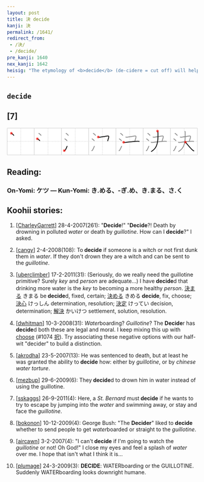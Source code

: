 ```yaml
---
layout: post
title: 決 decide
kanji: 決
permalink: /1641/
redirect_from:
 - /決/
 - /decide/
pre_kanji: 1640
nex_kanji: 1642
heisig: "The etymology of <b>decide</b> (de-cidere = cut off) will help here; the elements are: <i>water</i> . . . <i>guillotine</i>."
---
```


## `decide`

## [7]

<div class="stroke"><img src="../images/E6B1BA.png" /></div>

## Reading:

### On-Yomi: ケツ &mdash; Kun-Yomi: き.める、-ぎ.め、き.まる、さ.く

## Koohii stories:

1) [<a href="http://kanji.koohii.com/profile/CharleyGarrett">CharleyGarrett</a>] 28-4-2007(261): &quot;<strong>Decide</strong>!&quot; &quot;<strong>Decide</strong>?! Death by drowning in polluted <em>water</em> or death by <em>guillotine</em>. How can I <strong>decide</strong>?&quot; I asked. 

2) [<a href="http://kanji.koohii.com/profile/cangy">cangy</a>] 2-4-2008(108): To<strong> decide</strong> if someone is a witch or not first dunk them in <em>water</em>. If they don&#039;t drown they are a witch and can be sent to the <em>guillotine</em>. 

3) [<a href="http://kanji.koohii.com/profile/uberclimber">uberclimber</a>] 17-2-2011(31): (Seriously, do we really need the guillotine primitive? Surely <em>key</em> and <em>person</em> are adequate...) I have<strong> decide</strong>d that drinking more water is the <em>key</em> to becoming a more healthy <em>person</em>.   <a href="http://jisho.org/kanji/details/決まる">決まる</a>   きまる be<strong> decide</strong>d, fixed, certain;   <a href="http://jisho.org/kanji/details/決める">決める</a>   きめる<strong> decide</strong>, fix, choose;   <a href="http://jisho.org/kanji/details/決心">決心</a>   けっしん determination, resolution;   <a href="http://jisho.org/kanji/details/決定">決定</a>   けってい decision, determination;   <a href="http://jisho.org/kanji/details/解決">解決</a>   かいけつ settlement, solution, resolution. 

4) [<a href="http://kanji.koohii.com/profile/dwhitman">dwhitman</a>] 10-3-2008(31): <em>Water</em>boarding? <em>Guillotine</em>? The <strong>Decide</strong>r has<strong> decide</strong>d both these are legal and moral. I keep mixing this up with <a href="../1074">choose</a> <span class="index">(#1074 <a href="http://jisho.org/kanji/details/択">択</a>)</span>. Try associating these negative options with our half-wit &quot;decider&quot; to build a distinction. 

5) [<a href="http://kanji.koohii.com/profile/akrodha">akrodha</a>] 23-5-2007(13): He was sentenced to death, but at least he was granted the ability to<strong> decide</strong> how: either by <em>guillotine</em>, or by <em>chinese water torture</em>. 

6) [<a href="http://kanji.koohii.com/profile/mezbup">mezbup</a>] 29-6-2009(6): They<strong> decide</strong>d to drown him in water instead of using the guillotine. 

7) [<a href="http://kanji.koohii.com/profile/sskaggs">sskaggs</a>] 26-9-2011(4): Here, a <em>St. Bernard</em> must<strong> decide</strong> if he wants to try to escape by jumping into the <em>water</em> and swimming away, or stay and face the <em>guillotine</em>. 

8) [<a href="http://kanji.koohii.com/profile/bokonon">bokonon</a>] 10-12-2009(4): George Bush: &quot;The <strong>Decider</strong>&quot; liked to <strong>decide</strong> whether to send people to get <em>water</em>boarded or straight to the <em>guillotine</em>. 

9) [<a href="http://kanji.koohii.com/profile/aircawn">aircawn</a>] 3-2-2007(4): &quot;I can&#039;t<strong> decide</strong> if I&#039;m going to watch the <em>guillotine</em> or not! Oh God!&quot; I close my eyes and feel a splash of <em>water</em> over me. I hope that isn&#039;t what I think it is... 

10) [<a href="http://kanji.koohii.com/profile/plumage">plumage</a>] 24-3-2009(3): <strong>DECIDE</strong>: WATERboarding or the GUILLOTINE. Suddenly WATERboarding looks downright humane. 
